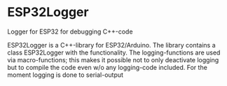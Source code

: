 # ESP32Logger
Logger for ESP32 for debugging C++-code

ESP32Logger is a C++-library for ESP32/Arduino.
The library contains a class ESP32Logger with the functionality.
The logging-functions are used via macro-functions; this makes it possible not to only deactivate logging but to compile the code even w/o any logging-code included.
For the moment logging is done to serial-output
